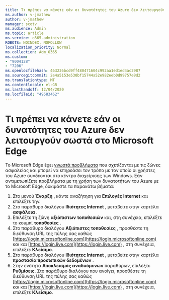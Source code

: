 ```yaml
---
title: Τι πρέπει να κάνετε εάν οι δυνατότητες του Azure δεν λειτουργούν σωστά στο Microsoft Edge
ms.author: v-jmathew
author: v-jmathew
manager: scotv
ms.audience: Admin
ms.topic: article
ms.service: o365-administration
ROBOTS: NOINDEX, NOFOLLOW
localization_priority: Normal
ms.collection: Adm_O365
ms.custom:
- "9004128"
- "7206"
ms.openlocfilehash: 463236bcd9ff480471604c992aa1ed1ed4ac2987
ms.sourcegitcommit: 2e4a5153e530bf15744a52e982eeb0d99757e9d2
ms.translationtype: MT
ms.contentlocale: el-GR
ms.lasthandoff: 12/04/2020
ms.locfileid: "49583462"
---
```

# <a name="what-to-do-if-azure-features-dont-work-properly-in-microsoft-edge"></a>Τι πρέπει να κάνετε εάν οι δυνατότητες του Azure δεν λειτουργούν σωστά στο Microsoft Edge

Το Microsoft Edge έχει [γνωστά προβλήματα](https://go.microsoft.com/fwlink/?linkid=2140608) που σχετίζονται με τις ζώνες ασφαλείας και μπορεί να επηρεάσει τον τρόπο με τον οποίο οι χρήστες του Azure συνδέονται στο κέντρο διαχείρισης των Windows. Εάν αντιμετωπίζετε προβλήματα με τη χρήση των δυνατοτήτων του Azure με το Microsoft Edge, δοκιμάστε τα παρακάτω βήματα:

1. Στο μενού **Έναρξη** , κάντε αναζήτηση για **Επιλογές Internet** και επιλέξτε την.
2. Στο παράθυρο διαλόγου **Ιδιότητες Internet** , μεταβείτε στην καρτέλα **ασφάλεια** .
3. Επιλέξτε τη ζώνη **αξιόπιστων τοποθεσιών** και, στη συνέχεια, επιλέξτε το κουμπί **τοποθεσίες** .
4. Στο παράθυρο διαλόγου **Αξιόπιστες τοποθεσίες** , προσθέστε τη διεύθυνση URL της πύλης σας καθώς [https://login.microsoftonline.com](https://login.microsoftonline.com) και και [https://login.live.com](https://login.live.com) , στη συνέχεια, επιλέξτε **Κλείσιμο**.
5. Στο παράθυρο διαλόγου **Ιδιότητες Internet** , μεταβείτε στην καρτέλα **προστασία προσωπικών δεδομένων** .
6. Στην ενότητα **Αποκλεισμός αναδυόμενων** παραθύρων, επιλέξτε **Ρυθμίσεις**. Στο παράθυρο διαλόγου που ανοίγει, προσθέστε τη διεύθυνση URL της πύλης σας καθώς [https://login.microsoftonline.com](https://login.microsoftonline.com) και και [https://login.live.com](https://login.live.com) , στη συνέχεια, επιλέξτε **Κλείσιμο**.
